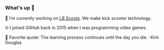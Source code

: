 ### What's up 👋

🔭 I’m currently working on [LB Scoots](https://lbscoots.com). We make kick scooter technology.

🤓 I joined GitHub back in 2015 when I was programming video games.

🌱 Favorite quote: The learning process continues until the day you die. -Kirk Douglas
